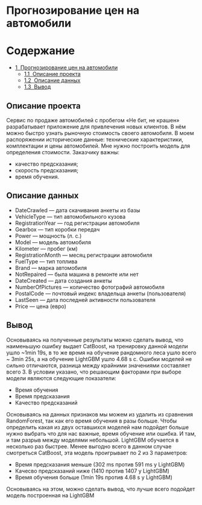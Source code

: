# Прогнозирование цен на автомобили
<h1>Содержание<span class="tocSkip"></span></h1>
<div class="toc"><ul class="toc-item"><li><span><a href="#Прогнозирование-цен-на-автомобили" data-toc-modified-id="Прогнозирование-цен-на-автомобили-1"><span class="toc-item-num">1&nbsp;&nbsp;</span>Прогнозирование цен на автомобили</a></span><ul class="toc-item"><li><span><a href="#Описание-проекта" data-toc-modified-id="Описание-проекта-1.1"><span class="toc-item-num">1.1&nbsp;&nbsp;</span>Описание проекта</a></span></li><li><span><a href="#Описание-данных" data-toc-modified-id="Описание-данных-1.2"><span class="toc-item-num">1.2&nbsp;&nbsp;</span>Описание данных</a></span></li><li><span><a href="#Вывод" data-toc-modified-id="Вывод-1.3"><span class="toc-item-num">1.3&nbsp;&nbsp;</span>Вывод</a></span></li></ul></li></ul></div>




## Описание проекта
Сервис по продаже автомобилей с пробегом «Не бит, не крашен» разрабатывает приложение для привлечения новых клиентов. В нём можно быстро узнать рыночную стоимость своего автомобиля. В моем распоряжении исторические данные: технические характеристики, комплектации и цены автомобилей. Мне нужно построить модель для определения стоимости.
Заказчику важны:
- качество предсказания;
- скорость предсказания;
- время обучения.


## Описание данных

- DateCrawled — дата скачивания анкеты из базы
- VehicleType — тип автомобильного кузова
- RegistrationYear — год регистрации автомобиля
- Gearbox — тип коробки передач
- Power — мощность (л. с.)
- Model — модель автомобиля
- Kilometer — пробег (км)
- RegistrationMonth — месяц регистрации автомобиля
- FuelType — тип топлива
- Brand — марка автомобиля
- NotRepaired — была машина в ремонте или нет
- DateCreated — дата создания анкеты
- NumberOfPictures — количество фотографий автомобиля
- PostalCode — почтовый индекс владельца анкеты (пользователя)
- LastSeen — дата последней активности пользователя
- Price — цена (евро)



## Вывод
Основываясь на полученные результаты можно сделать вывод, что наименьшую ошибку выдает CatBoost, на тренировку данной модели ушло ~1min 19s, в то же время на обучение рандомного леса ушло всего ~ 3min 25s, а на обучение LightGBM ушло 4.68 s с. Ошибки моделей не сильно отличаются, разница между крайними значениями составляет всего 3. В условии указано, что решающим факторами при выборе модели являются следующие показатели:
- Время обучения
- Время предсказания
- Качество предсказаний

Основываясь на данных признаков мы можем из удалить из сравнения RandomForest, так как его время обучения в разы больше.
Чтобы определить какая из двух оставшихся моделей нам подойдет больше нужно выбрать что для нас важные, время обучение или ошибка. И там, и там разрыв между моделями небольшой. LightGBM обучается в несколько раз быстрее. Менее выгодно всего в данном случае смотреться CatBoost, эта модель проигрывает по 2 из 3 параметров:
- Время предсказания меньше (302 ms против 591 ms у LightGBM)
- Качесво предсказаний ниже (1410 против 1407 у LightGBM)
- Время обучения больше (1min 19s против 4.68 s у LightGBM)

Основываясь на этом, можно сделать вывод, что лучше всего подойдет модель построенная на LightGBM 


